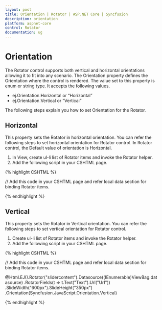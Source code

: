 ```yaml
---
layout: post
title: Orientation | Rotator | ASP.NET Core | Syncfusion
description: orientation
platform: aspnet-core
control: Rotator
documentation: ug
---
```


# Orientation

The Rotator control supports both vertical and horizontal orientations allowing it to fit into any scenario. The Orientation property defines the Orientation where the control is rendered. The value set to this property is enum or string type. It accepts the following values.

* ej.Orientation.Horizontal or “Horizontal”
* ej.Orientation.Vertical  or “Vertical”

The following steps explain you how to set Orientation for the Rotator.

## Horizontal

This property sets the Rotator in horizontal orientation. You can refer the following steps to set horizontal orientation for Rotator control. In Rotator control, the Default value of orientation is Horizontal. 

1. In View, create ul-li list of Rotator items and invoke the Rotator helper.
2. Add the following script in your CSHTML page.

{% highlight CSHTML %}

// Add this code in your CSHTML page and refer local data section for binding Rotator items.



<ej-rotator id="rot" datasource="ViewBag.datasource" slide-height="350px"  slide-width="600px" is-responsive="true" orientation="Horizontal">
    <e-rotator-fields text="text" url="url" />
</ej-rotator>


{% endhighlight %}

## Vertical

This property sets the Rotator in Vertical orientation. You can refer the following steps to set vertical orientation for Rotator control.

1. Create ul-li list of Rotator items and invoke the Rotator helper.
2. Add the following script in your CSHTML page.


{% highlight CSHTML %}

// Add this code in your CSHTML page and refer local data section for binding Rotator items.

@Html.EJ().Rotator("slidercontent").Datasource((IEnumerable<Localdata>)ViewBag.datasource)
.RotatorFields(t => t.Text("Text").Url("Url"))
.SlideWidth("600px").SlideHeight("350px")
.Orientation(Syncfusion.JavaScript.Orientation.Vertical)

{% endhighlight %}